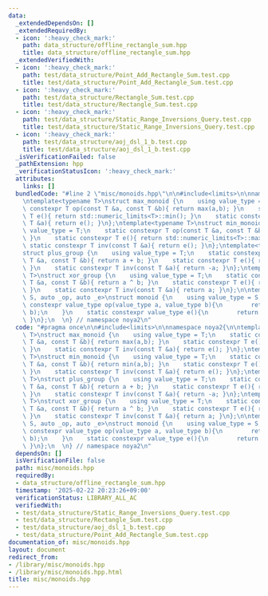 ```yaml
---
data:
  _extendedDependsOn: []
  _extendedRequiredBy:
  - icon: ':heavy_check_mark:'
    path: data_structure/offline_rectangle_sum.hpp
    title: data_structure/offline_rectangle_sum.hpp
  _extendedVerifiedWith:
  - icon: ':heavy_check_mark:'
    path: test/data_structure/Point_Add_Rectangle_Sum.test.cpp
    title: test/data_structure/Point_Add_Rectangle_Sum.test.cpp
  - icon: ':heavy_check_mark:'
    path: test/data_structure/Rectangle_Sum.test.cpp
    title: test/data_structure/Rectangle_Sum.test.cpp
  - icon: ':heavy_check_mark:'
    path: test/data_structure/Static_Range_Inversions_Query.test.cpp
    title: test/data_structure/Static_Range_Inversions_Query.test.cpp
  - icon: ':heavy_check_mark:'
    path: test/data_structure/aoj_dsl_1_b.test.cpp
    title: test/data_structure/aoj_dsl_1_b.test.cpp
  _isVerificationFailed: false
  _pathExtension: hpp
  _verificationStatusIcon: ':heavy_check_mark:'
  attributes:
    links: []
  bundledCode: "#line 2 \"misc/monoids.hpp\"\n\n#include<limits>\n\nnamespace noya2{\n\
    \ntemplate<typename T>\nstruct max_monoid {\n    using value_type = T;\n    static\
    \ constexpr T op(const T &a, const T &b){ return max(a,b); }\n    static constexpr\
    \ T e(){ return std::numeric_limits<T>::min(); }\n    static constexpr T inv(const\
    \ T &a){ return e(); }\n};\ntemplate<typename T>\nstruct min_monoid {\n    using\
    \ value_type = T;\n    static constexpr T op(const T &a, const T &b){ return min(a,b);\
    \ }\n    static constexpr T e(){ return std::numeric_limits<T>::max(); }\n   \
    \ static constexpr T inv(const T &a){ return e(); }\n};\ntemplate<typename T>\n\
    struct plus_group {\n    using value_type = T;\n    static constexpr T op(const\
    \ T &a, const T &b){ return a + b; }\n    static constexpr T e(){ return T(0);\
    \ }\n    static constexpr T inv(const T &a){ return -a; }\n};\ntemplate<typename\
    \ T>\nstruct xor_group {\n    using value_type = T;\n    static constexpr T op(const\
    \ T &a, const T &b){ return a ^ b; }\n    static constexpr T e(){ return T(0);\
    \ }\n    static constexpr T inv(const T &a){ return a; }\n};\n\ntemplate<class\
    \ S, auto _op, auto _e>\nstruct monoid {\n    using value_type = S;\n    static\
    \ constexpr value_type op(value_type a, value_type b){\n        return _op(a,\
    \ b);\n    }\n    static constexpr value_type e(){\n        return _e();\n   \
    \ }\n};\n  \n} // namespace noya2\n"
  code: "#pragma once\n\n#include<limits>\n\nnamespace noya2{\n\ntemplate<typename\
    \ T>\nstruct max_monoid {\n    using value_type = T;\n    static constexpr T op(const\
    \ T &a, const T &b){ return max(a,b); }\n    static constexpr T e(){ return std::numeric_limits<T>::min();\
    \ }\n    static constexpr T inv(const T &a){ return e(); }\n};\ntemplate<typename\
    \ T>\nstruct min_monoid {\n    using value_type = T;\n    static constexpr T op(const\
    \ T &a, const T &b){ return min(a,b); }\n    static constexpr T e(){ return std::numeric_limits<T>::max();\
    \ }\n    static constexpr T inv(const T &a){ return e(); }\n};\ntemplate<typename\
    \ T>\nstruct plus_group {\n    using value_type = T;\n    static constexpr T op(const\
    \ T &a, const T &b){ return a + b; }\n    static constexpr T e(){ return T(0);\
    \ }\n    static constexpr T inv(const T &a){ return -a; }\n};\ntemplate<typename\
    \ T>\nstruct xor_group {\n    using value_type = T;\n    static constexpr T op(const\
    \ T &a, const T &b){ return a ^ b; }\n    static constexpr T e(){ return T(0);\
    \ }\n    static constexpr T inv(const T &a){ return a; }\n};\n\ntemplate<class\
    \ S, auto _op, auto _e>\nstruct monoid {\n    using value_type = S;\n    static\
    \ constexpr value_type op(value_type a, value_type b){\n        return _op(a,\
    \ b);\n    }\n    static constexpr value_type e(){\n        return _e();\n   \
    \ }\n};\n  \n} // namespace noya2\n"
  dependsOn: []
  isVerificationFile: false
  path: misc/monoids.hpp
  requiredBy:
  - data_structure/offline_rectangle_sum.hpp
  timestamp: '2025-02-22 20:23:26+09:00'
  verificationStatus: LIBRARY_ALL_AC
  verifiedWith:
  - test/data_structure/Static_Range_Inversions_Query.test.cpp
  - test/data_structure/Rectangle_Sum.test.cpp
  - test/data_structure/aoj_dsl_1_b.test.cpp
  - test/data_structure/Point_Add_Rectangle_Sum.test.cpp
documentation_of: misc/monoids.hpp
layout: document
redirect_from:
- /library/misc/monoids.hpp
- /library/misc/monoids.hpp.html
title: misc/monoids.hpp
---
```

